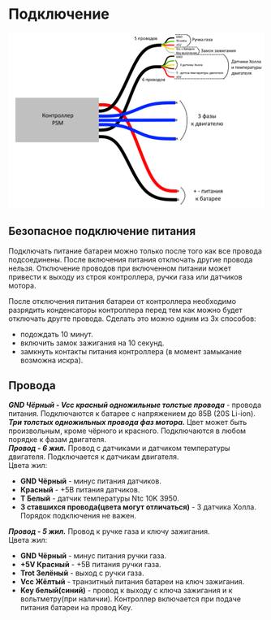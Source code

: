 # Подключение
![Схема](/img/Схема_соединения.png)
## Безопасное подключение питания
Подключать питание батареи можно только после того как все провода подсоединены. 
После включения питания отключать другие провода нельзя.
Отключение проводов при включенном питании может привести к выходу из строя контроллера, ручки газа или датчиков мотора.

После отключения питания батареи от контроллера необходимо разрядить конденсаторы контроллера перед тем как можно будет отключать другте провода.
Сделать это можно одним из 3х способов:
- подождать 10 минут.
- включить замок зажигания на 10 секунд.
- замкнуть контакты питания контроллера (в момент замыкание возможна искра).
## Провода
***GND Чёрный - Vcc красный одножильные толстые провода*** - провода питания. Подключаются к батарее с напряжением до 85В (20S Li-ion).   
***Три толстых одножильных провода фаз мотора.*** Цвет может быть произвольным, кроме чёрного и красного. Подключаются в любом порядке к фазам двигателя.   
***Провод - 6 жил.*** Провод с датчиками и датчиком температуры двигателя. Подключается к датчикам двигателя.   
Цвета жил:
- **GND Чёрный** - минус питания датчиков.
- **Красный** - +5В питания датчиков.
- **T Белый** - датчик температуры Ntc 10K 3950.
- **3 ставшихся провода(цвета могут отличаться)** - 3 датчика Холла. Порядок подключения не важен.

***Провод - 5 жил.*** Провод к ручке газа и ключу зажигания.  
Цвета жил:
- **GND Чёрный** - минус питания ручки газа.
- **+5V Красный** - +5В питания ручки газа.
- **Trot Зелёный** - выход с ручки газа.
- **Vcc Жёлтый** - транзитный питания батареи на ключ зажигания.
- **Key белый(синий)** - провод к выходу с ключа зажигания и к вольтметру(при наличии). Контроллер включается при подаче питания батареи на провод Key.
